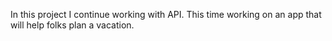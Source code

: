In this project I continue working with API. This time working on an app that will help folks plan a vacation.
